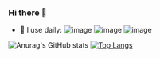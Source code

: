 ### Hi there 👋
<!--
**AlexRepaire/AlexRepaire** is a ✨ _special_ ✨ repository because its `README.md` (this file) appears on your GitHub profile.

Here are some ideas to get you started:
- 🚀 I use daily: JavaScript
- 🔭 I’m currently working on ...
- 🌱 I’m currently learning ...
- 👯 I’m looking to collaborate on ...
- 🤔 I’m looking for help with ...
- 💬 Ask me about ...
- 📫 How to reach me: ...
- 😄 Pronouns: ...
- ⚡ Fun fact: ...
-->
- 🚀 I use daily: ![image](https://user-images.githubusercontent.com/56023123/139941514-c7646ebd-b688-4ac4-999e-bdb33148d15f.png) ![image](https://user-images.githubusercontent.com/56023123/139941565-797522cb-5f9c-419e-a1c9-62ced9dc7135.png) ![image](https://user-images.githubusercontent.com/56023123/139941596-d1103dee-d32a-47f4-af29-56f0a061e36c.png) 




![Anurag's GitHub stats](https://github-readme-stats.vercel.app/api?username=AlexRepaire&theme=default&show_icons=true)
[![Top Langs](https://github-readme-stats.vercel.app/api/top-langs/?username=AlexRepaire&layout=compact)](https://github.com/AlexRepaire/github-readme-stats)
